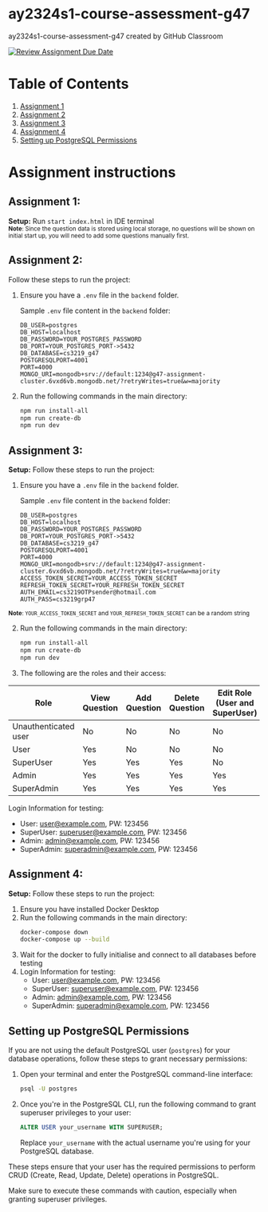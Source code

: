 # ay2324s1-course-assessment-g47 
ay2324s1-course-assessment-g47 created by GitHub Classroom

[![Review Assignment Due Date](https://classroom.github.com/assets/deadline-readme-button-24ddc0f5d75046c5622901739e7c5dd533143b0c8e959d652212380cedb1ea36.svg)](https://classroom.github.com/a/6BOvYMwN)

# Table of Contents

1. [Assignment 1](#assignment-1)    
2. [Assignment 2](#assignment-2)   
3. [Assignment 3](#assignment-3)
4. [Assignment 4](#assignment-4)
5. [Setting up PostgreSQL Permissions](#setting-up-postgresql-permissions)


# Assignment instructions
## Assignment 1:
**Setup:** Run `start index.html` in IDE terminal
<br > <sub>**Note**: Since the question data is stored using local storage, no questions will be shown on initial start up, you will need to add some questions manually first. </sub>   


## Assignment 2:
Follow these steps to run the project:

1. Ensure you have a `.env` file in the `backend` folder.

    Sample `.env` file content in the `backend` folder:
    ```env
    DB_USER=postgres
    DB_HOST=localhost
    DB_PASSWORD=YOUR_POSTGRES_PASSWORD
    DB_PORT=YOUR_POSTGRES_PORT->5432
    DB_DATABASE=cs3219_g47
    POSTGRESQLPORT=4001
    PORT=4000
    MONGO_URI=mongodb+srv://default:1234@g47-assignment-cluster.6vxd6vb.mongodb.net/?retryWrites=true&w=majority
    ```

2. Run the following commands in the main directory:

    ```bash
    npm run install-all
    npm run create-db
    npm run dev
    ```

## Assignment 3:
**Setup:**
Follow these steps to run the project:

1. Ensure you have a `.env` file in the `backend` folder.

    Sample `.env` file content in the `backend` folder:
    ```env
    DB_USER=postgres
    DB_HOST=localhost
    DB_PASSWORD=YOUR_POSTGRES_PASSWORD
    DB_PORT=YOUR_POSTGRES_PORT->5432
    DB_DATABASE=cs3219_g47
    POSTGRESQLPORT=4001
    PORT=4000
    MONGO_URI=mongodb+srv://default:1234@g47-assignment-cluster.6vxd6vb.mongodb.net/?retryWrites=true&w=majority
    ACCESS_TOKEN_SECRET=YOUR_ACCESS_TOKEN_SECRET
    REFRESH_TOKEN_SECRET=YOUR_REFRESH_TOKEN_SECRET
    AUTH_EMAIL=cs3219OTPsender@hotmail.com
    AUTH_PASS=cs3219grp47
    ```
<sub>**Note**: `YOUR_ACCESS_TOKEN_SECRET` and `YOUR_REFRESH_TOKEN_SECRET` can be a random string </sub> 

2. Run the following commands in the main directory:

    ```bash
    npm run install-all
    npm run create-db
    npm run dev
    ```
3. The following are the roles and their access:

| Role                | View Question | Add Question | Delete Question | Edit Role (User and SuperUser) | Edit Role (Admin) |
|---------------------|---------------|--------------|------------------|--------------------------------|-------------------|
| Unauthenticated user | No            | No           | No               | No                             | No                |
| User                | Yes           | No           | No               | No                             | No                |
| SuperUser           | Yes           | Yes          | Yes              | No                             | No                |
| Admin               | Yes           | Yes          | Yes              | Yes                            | No                |
| SuperAdmin          | Yes           | Yes          | Yes              | Yes                            | Yes               |

Login Information for testing:
- User: user@example.com, PW: 123456
- SuperUser: superuser@example.com, PW: 123456     
- Admin: admin@example.com, PW: 123456 
- SuperAdmin: superadmin@example.com, PW: 123456

## Assignment 4:
**Setup:**
Follow these steps to run the project:   

1. Ensure you have installed Docker Desktop
2. Run the following commands in the main directory:
    ```bash
    docker-compose down
    docker-compose up --build
    ```
3. Wait for the docker to fully initialise and connect to all databases before testing
4. Login Information for testing:
    - User: user@example.com, PW: 123456
    - SuperUser: superuser@example.com, PW: 123456     
    - Admin: admin@example.com, PW: 123456 
    - SuperAdmin: superadmin@example.com, PW: 123456



## Setting up PostgreSQL Permissions

If you are not using the default PostgreSQL user (`postgres`) for your database operations, follow these steps to grant necessary permissions:

1. Open your terminal and enter the PostgreSQL command-line interface:

    ```bash
    psql -U postgres
    ```

2. Once you're in the PostgreSQL CLI, run the following command to grant superuser privileges to your user:

    ```sql
    ALTER USER your_username WITH SUPERUSER;
    ```

   Replace `your_username` with the actual username you're using for your PostgreSQL database.

These steps ensure that your user has the required permissions to perform CRUD (Create, Read, Update, Delete) operations in PostgreSQL.

Make sure to execute these commands with caution, especially when granting superuser privileges.
